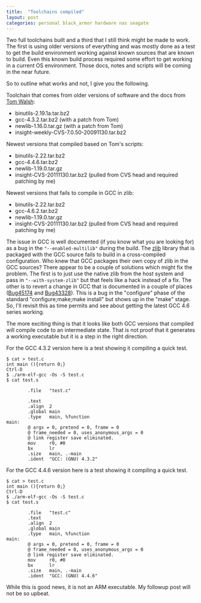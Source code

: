 ```yaml
---
title:  "Toolchains compiled"
layout: post
categories: personal black_armor hardware nas seagate
---
```


Two full toolchains built and a third that I still think might be made to work.  The first is using older versions of everything and was mostly done as a test to get the build environment working against known sources that are known to build. Even this known build process required some effort to get working in a current OS environment. Those docs, notes and scripts will be coming in the near future.

So to outline what works and not, I give you the following.

Toolchain that comes from older versions of software and the docs from [Tom Walsh](http://openhardware.net/Embedded_ARM/Toolchain/):
* binutils-2.19.1a.tar.bz2
* gcc-4.3.2.tar.bz2 (with a patch from Tom)
* newlib-1.16.0.tar.gz (with a patch from Tom)
* insight-weekly-CVS-7.0.50-20091130.tar.bz2

Newest versions that compiled based on Tom's scripts:
* binutils-2.22.tar.bz2
* gcc-4.4.6.tar.bz2
* newlib-1.19.0.tar.gz
* insight-CVS-20111130.tar.bz2 (pulled from CVS head and required patching by me)

Newest versions that fails to compile in GCC in zlib:
* binutils-2.22.tar.bz2
* gcc-4.6.2.tar.bz2
* newlib-1.19.0.tar.gz
* insight-CVS-20111130.tar.bz2 (pulled from CVS head and required patching by me)

The issue in GCC is well documented (if you know what you are looking for) as a bug in the ```"--enabled-multilib"``` during the build. The [zlib](http://en.wikipedia.org/wiki/Zlib) library that is packaged with the GCC source fails to build in a cross-compiled configuration. Who knew that GCC packages their own copy of zlib in the GCC sources? There appear to be a couple of solutions which might fix the problem. The first is to just use the native zlib from the host system and pass in ```"--with-system-zlib"``` but that feels like a hack instead of a fix. The other is to revert a change in GCC that is documented in a couple of places ([Bug45174](http://gcc.gnu.org/bugzilla/show_bug.cgi?id=45174) and [Bug43328](http://gcc.gnu.org/bugzilla/show_bug.cgi?id=43328)). This is a bug in the "configure" phase of the standard "configure;make;make install" but shows up in the "make" stage. So, I'll revisit this as time permits and see about getting the latest GCC 4.6 series working.

The more exciting thing is that it looks like both GCC versions that compiled will compile code to an intermediate state.  That is not proof that it generates a working executable but it is a step in the right direction.

For the GCC 4.3.2 version here is a test showing it compiling a quick test.
```
$ cat > test.c
int main (){return 0;}
Ctrl-D
$ ./arm-elf-gcc -Os -S test.c
$ cat test.s

        .file   "test.c"

        .text
        .align  2
        .global main
        .type   main, %function
main:
        @ args = 0, pretend = 0, frame = 0
        @ frame_needed = 0, uses_anonymous_args = 0
        @ link register save eliminated.
        mov     r0, #0
        bx      lr
        .size   main, .-main
        .ident  "GCC: (GNU) 4.3.2"
```

For the GCC 4.4.6 version here is a test showing it compiling a quick test.
```
$ cat > test.c
int main (){return 0;}
Ctrl-D
$ ./arm-elf-gcc -Os -S test.c
$ cat test.s

        .file   "test.c"
        .text
        .align  2
        .global main
        .type   main, %function
main:
        @ args = 0, pretend = 0, frame = 0
        @ frame_needed = 0, uses_anonymous_args = 0
        @ link register save eliminated.
        mov     r0, #0
        bx      lr
        .size   main, .-main
        .ident  "GCC: (GNU) 4.4.6"
```

While this is good news, it is not an ARM executable. My followup post will not be so upbeat.
